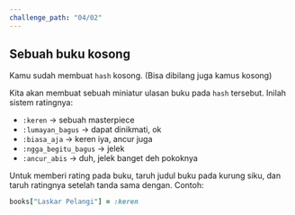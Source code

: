 ```yaml
---
challenge_path: "04/02"
---
```


## Sebuah buku kosong

Kamu sudah membuat `hash` kosong. (Bisa dibilang juga kamus kosong)

Kita akan membuat sebuah miniatur ulasan buku pada `hash` tersebut. Inilah sistem ratingnya:

- `:keren` -> sebuah masterpiece
- `:lumayan_bagus` -> dapat dinikmati, ok
- `:biasa_aja` -> keren iya, ancur juga
- `:ngga_begitu_bagus` -> jelek
- `:ancur_abis` -> duh, jelek banget deh pokoknya

Untuk memberi rating pada buku, taruh judul buku pada kurung siku, dan taruh ratingnya setelah tanda sama dengan. Contoh:

```ruby
books["Laskar Pelangi"] = :keren
```
